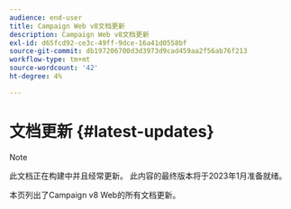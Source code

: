 ```yaml
---
audience: end-user
title: Campaign Web v8文档更新
description: Campaign Web v8文档更新
exl-id: d65fcd92-ce3c-49ff-9dce-16a41d0558bf
source-git-commit: db197206700d3d3973d9cad459aa2f56ab76f213
workflow-type: tm+mt
source-wordcount: '42'
ht-degree: 4%

---
```


# 文档更新 {#latest-updates}

>[!NOTE]
>
>此文档正在构建中并且经常更新。 此内容的最终版本将于2023年1月准备就绪。

本页列出了Campaign v8 Web的所有文档更新。
